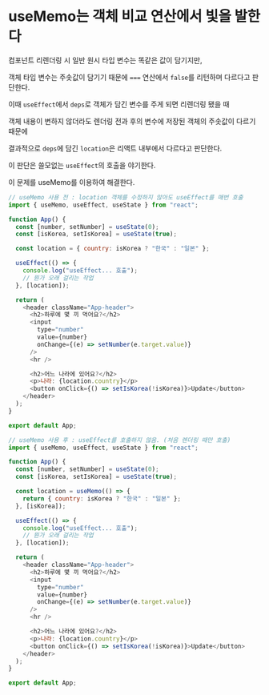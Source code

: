 # useMemo는 객체 비교 연산에서 빛을 발한다

컴포넌트 리렌더링 시 일반 원시 타입 변수는 똑같은 값이 담기지만,

객체 타입 변수는 주솟값이 담기기 때문에 `===` 연산에서 `false`를 리턴하며 다르다고 판단한다.

이때 `useEffect`에서 `deps`로 객체가 담긴 변수를 주게 되면 리렌더링 됐을 때

객체 내용이 변하지 않더라도 렌더링 전과 후의 변수에 저장된 객체의 주솟값이 다르기 때문에

결과적으로 `deps`에 담긴 `location`은 리액트 내부에서 다르다고 판단한다.

이 판단은 쓸모없는 `useEffect`의 호출을 야기한다.

이 문제를 useMemo를 이용하여 해결한다.


```javascript
// useMemo 사용 전 : location 객체를 수정하지 않아도 useEffect를 매번 호출
import { useMemo, useEffect, useState } from "react";

function App() {
  const [number, setNumber] = useState(0);
  const [isKorea, setIsKorea] = useState(true);

  const location = { country: isKorea ? "한국" : "일본" };

  useEffect(() => {
    console.log("useEffect... 호출");
    // 뭔가 오래 걸리는 작업
  }, [location]);

  return (
    <header className="App-header">
      <h2>하루에 몇 끼 먹어요?</h2>
      <input
        type="number"
        value={number}
        onChange={(e) => setNumber(e.target.value)}
      />
      <hr />

      <h2>어느 나라에 있어요?</h2>
      <p>나라: {location.country}</p>
      <button onClick={() => setIsKorea(!isKorea)}>Update</button>
    </header>
  );
}

export default App;


```

```javascript
// useMemo 사용 후 : useEffect를 호출하지 않음. (처음 렌더링 때만 호출)
import { useMemo, useEffect, useState } from "react";

function App() {
  const [number, setNumber] = useState(0);
  const [isKorea, setIsKorea] = useState(true);

  const location = useMemo(() => {
    return { country: isKorea ? "한국" : "일본" };
  }, [isKorea]);

  useEffect(() => {
    console.log("useEffect... 호출");
    // 뭔가 오래 걸리는 작업
  }, [location]);

  return (
    <header className="App-header">
      <h2>하루에 몇 끼 먹어요?</h2>
      <input
        type="number"
        value={number}
        onChange={(e) => setNumber(e.target.value)}
      />
      <hr />

      <h2>어느 나라에 있어요?</h2>
      <p>나라: {location.country}</p>
      <button onClick={() => setIsKorea(!isKorea)}>Update</button>
    </header>
  );
}

export default App;

```
